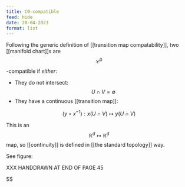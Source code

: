 ```yaml
---
title: C0-compatible
feed: hide
date: 20-04-2023
format: list
---
```



Following the generic definition of [[transition map compatability]], two [[manifold chart]]s are $$\mathcal C^0$$-compatible if *either*:

- They do not intersect: $$U\cap V = \emptyset$$
- They have a continuous [[transition map]]: 

$$(y\circ x^{-1}): x(U\cap V)\mapsto y(U\cap V)$$


This is an $$\mathbb R^d\mapsto\mathbb R^d$$ map, so [[continuity]] is defined in [[the standard topology]] way.

See figure:

XXX HANDDRAWN AT END OF PAGE 45

$$